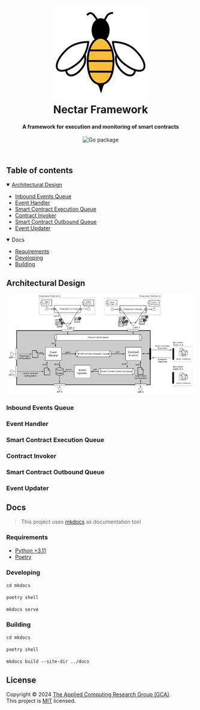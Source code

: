 <h1 align="center">
  <br>
  <img src="assets/logo-rounded-background-256.png" alt="Nectar Logo">
  <br>
  Nectar Framework
  <br>
</h1>

<h4 align="center">A framework for execution and monitoring of smart contracts</h4>

<p align="center">
    <img src="https://img.shields.io/badge/go-%2300ADD8.svg?style=for-the-badge&logo=go&logoColor=white" alt="Go package">
</p>
<br/>

## Table of contents
  <details open>
    <summary><a href="#architectural-design">Architectural Design</a></summary>

  - [Inbound Events Queue](#inbound-events-queue)
  - [Event Handler](#event-handler)
  - [Smart Contract Execution Queue](#smart-contract-execution-queue)
  - [Contract Invoker](#contract-invoker)
  - [Smart Contract Outbound Queue](#smart-contract-outbound-queue)
  - [Event Updater](#event-updater)
  
  </details>
  
<details open>
    <summary><a>Docs</a></summary>

  - [Requirements](#requirements)
  - [Developing](#developing)
  - [Building](#building)

  </details>

## Architectural Design

<img src="assets/architecture.png">

### Inbound Events Queue
### Event Handler
### Smart Contract Execution Queue
### Contract Invoker
### Smart Contract Outbound Queue
### Event Updater

## Docs

> This project uses [mkdocs](https://www.mkdocs.org/) as documentation tool

### Requirements
- [Python +3.11](https://www.python.org/)
- [Poetry](https://python-poetry.org/)

### Developing

```shell
cd mkdocs

poetry shell

mkdocs serve
```

### Building

```shell
cd mkdocs

poetry shell

mkdocs build --site-dir ../docs
```

## License
Copyright © 2024 [The Applied Computing Research Group (GCA)](https://github.com/gca-research-group).<br />
This project is [MIT](https://github.com/gca-research-group/jabuti-dsl-language-model-transformation/blob/master/LICENSE) licensed.